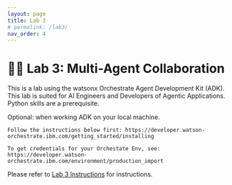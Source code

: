 ```yaml
---
layout: page
title: Lab 3
# permalink: /lab3/
nav_order: 4
---
```

🧑‍💼 Lab 3: Multi-Agent Collaboration
=================================================================================

This is a lab using the watsonx Orchestrate Agent Development Kit (ADK). This lab is suited for AI Engineers and Developers of Agentic Applications. Python skills are a prerequisite.

Optional: when working ADK on your local machine.

    Follow the instructions below first: https://developer.watson-orchestrate.ibm.com/getting_started/installing

    To get credentials for your Orchestate Env, see:
    https://developer.watson-orchestrate.ibm.com/environment/production_import


Please refer to [Lab 3 Instructions](./pdfs/Using%20Collaborator%20Agents%20to%20Implement%20a%20Healthcare%20Insurance%20Provider%20AI%20Agent.pdf) for instructions.
